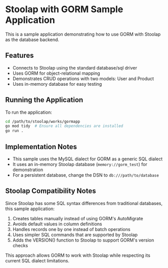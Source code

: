 # Stoolap with GORM Sample Application

This is a sample application demonstrating how to use GORM with Stoolap as the database backend.

## Features

- Connects to Stoolap using the standard database/sql driver
- Uses GORM for object-relational mapping
- Demonstrates CRUD operations with two models: User and Product
- Uses in-memory database for easy testing

## Running the Application

To run the application:

```bash
cd /path/to/stoolap/works/gormapp
go mod tidy  # Ensure all dependencies are installed
go run .
```

## Implementation Notes

- This sample uses the MySQL dialect for GORM as a generic SQL dialect
- It uses an in-memory Stoolap database (`memory://gorm_test`) for demonstration
- For a persistent database, change the DSN to `db:///path/to/database`

## Stoolap Compatibility Notes

Since Stoolap has some SQL syntax differences from traditional databases, this sample application:

1. Creates tables manually instead of using GORM's AutoMigrate
2. Avoids default values in column definitions
3. Handles records one by one instead of batch operations
4. Uses simpler SQL commands that are supported by Stoolap
5. Adds the VERSION() function to Stoolap to support GORM's version checks

This approach allows GORM to work with Stoolap while respecting its current SQL dialect limitations.
